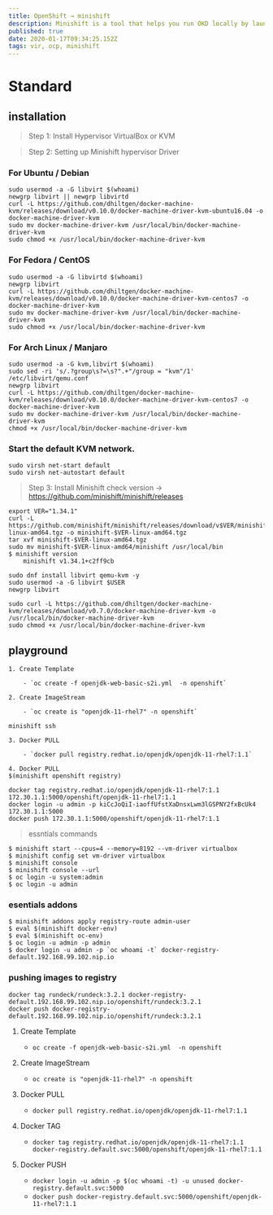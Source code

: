```yaml
---
title: OpenShift → minishift
description: Minishift is a tool that helps you run OKD locally by launching a single-node OKD cluster inside a virtual machine. 
published: true
date: 2020-01-17T09:34:25.152Z
tags: vir, ocp, minishift
---
```


# Standard

## installation


> Step 1: Install Hypervisor VirtualBox or KVM

> Step 2: Setting up Minishift hypervisor Driver


### For Ubuntu / Debian
```
sudo usermod -a -G libvirt $(whoami)
newgrp libvirt || newgrp libvirtd
curl -L https://github.com/dhiltgen/docker-machine-kvm/releases/download/v0.10.0/docker-machine-driver-kvm-ubuntu16.04 -o docker-machine-driver-kvm
sudo mv docker-machine-driver-kvm /usr/local/bin/docker-machine-driver-kvm
sudo chmod +x /usr/local/bin/docker-machine-driver-kvm
```


### For Fedora / CentOS
```
sudo usermod -a -G libvirtd $(whoami)
newgrp libvirt
curl -L https://github.com/dhiltgen/docker-machine-kvm/releases/download/v0.10.0/docker-machine-driver-kvm-centos7 -o docker-machine-driver-kvm
sudo mv docker-machine-driver-kvm /usr/local/bin/docker-machine-driver-kvm
sudo chmod +x /usr/local/bin/docker-machine-driver-kvm
```


### For Arch Linux / Manjaro
```
sudo usermod -a -G kvm,libvirt $(whoami)
sudo sed -ri 's/.?group\s?=\s?".+"/group = "kvm"/1' /etc/libvirt/qemu.conf
newgrp libvirt
curl -L https://github.com/dhiltgen/docker-machine-kvm/releases/download/v0.10.0/docker-machine-driver-kvm-centos7 -o docker-machine-driver-kvm
sudo mv docker-machine-driver-kvm /usr/local/bin/docker-machine-driver-kvm
chmod +x /usr/local/bin/docker-machine-driver-kvm
```


### Start the default KVM network.
```
sudo virsh net-start default
sudo virsh net-autostart default
```

> Step 3: Install Minishift 
check version → https://github.com/minishift/minishift/releases

```
export VER="1.34.1"
curl -L https://github.com/minishift/minishift/releases/download/v$VER/minishift-$VER-linux-amd64.tgz -o minishift-$VER-linux-amd64.tgz
tar xvf minishift-$VER-linux-amd64.tgz
sudo mv minishift-$VER-linux-amd64/minishift /usr/local/bin 
$ minishift version
	minishift v1.34.1+c2ff9cb

sudo dnf install libvirt qemu-kvm -y
sudo usermod -a -G libvirt $USER
newgrp libvirt

sudo curl -L https://github.com/dhiltgen/docker-machine-kvm/releases/download/v0.7.0/docker-machine-driver-kvm -o /usr/local/bin/docker-machine-driver-kvm
sudo chmod +x /usr/local/bin/docker-machine-driver-kvm
```



## playground

```
1. Create Template

    - `oc create -f openjdk-web-basic-s2i.yml  -n openshift`

2. Create ImageStream

    - `oc create is "openjdk-11-rhel7" -n openshift`

minishift ssh

3. Docker PULL

    - `docker pull registry.redhat.io/openjdk/openjdk-11-rhel7:1.1`

4. Docker PULL
$(minishift openshift registry)

docker tag registry.redhat.io/openjdk/openjdk-11-rhel7:1.1 172.30.1.1:5000/openshift/openjdk-11-rhel7:1.1
docker login -u admin -p kiCcJoQiI-iaoffUfstXaDnsxLwm3lGSPNY2fxBcUk4 172.30.1.1:5000
docker push 172.30.1.1:5000/openshift/openjdk-11-rhel7:1.1
```



> essntials commands


```
$ minishift start --cpus=4 --memory=8192 --vm-driver virtualbox
$ minishift config set vm-driver virtualbox
$ minishift console
$ minishift console --url
$ oc login -u system:admin
$ oc login -u admin
```


### esentials addons
```
$ minishift addons apply registry-route admin-user
$ eval $(minishift docker-env)
$ eval $(minishift oc-env)
$ oc login -u admin -p admin
$ docker login -u admin -p `oc whoami -t` docker-registry-default.192.168.99.102.nip.io
```

### pushing images to registry
```
docker tag rundeck/rundeck:3.2.1 docker-registry-default.192.168.99.102.nip.io/openshift/rundeck:3.2.1
docker push docker-registry-default.192.168.99.102.nip.io/openshift/rundeck:3.2.1

```

1. Create Template

    - `oc create -f openjdk-web-basic-s2i.yml  -n openshift`

2. Create ImageStream

    - `oc create is "openjdk-11-rhel7" -n openshift`

3. Docker PULL

    - `docker pull registry.redhat.io/openjdk/openjdk-11-rhel7:1.1`

4. Docker TAG

    - `docker tag registry.redhat.io/openjdk/openjdk-11-rhel7:1.1 docker-registry.default.svc:5000/openshift/openjdk-11-rhel7:1.1`

5. Docker PUSH

    - `docker login -u admin -p $(oc whoami -t) -u unused docker-registry.default.svc:5000`
    - `docker push docker-registry.default.svc:5000/openshift/openjdk-11-rhel7:1.1`

```


```


```

```


```

```





